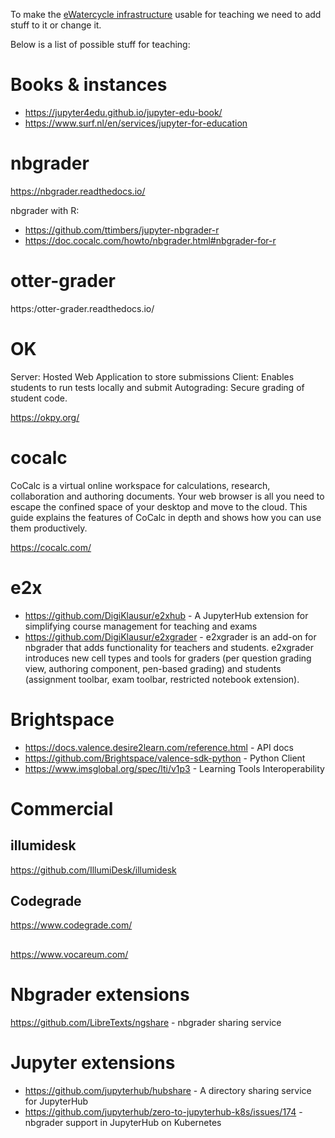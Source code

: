 To make the [eWatercycle infrastructure](https://github.com/eWaterCycle/infra) usable for teaching we need to add stuff to it or change it.

Below is a list of possible stuff for teaching:

# Books & instances

* https://jupyter4edu.github.io/jupyter-edu-book/
* https://www.surf.nl/en/services/jupyter-for-education

# nbgrader 

https://nbgrader.readthedocs.io/

nbgrader with R:
- https://github.com/ttimbers/jupyter-nbgrader-r
- https://doc.cocalc.com/howto/nbgrader.html#nbgrader-for-r

# otter-grader

https:/otter-grader.readthedocs.io/

# OK

Server: Hosted Web Application to store submissions
Client: Enables students to run tests locally and submit
Autograding: Secure grading of student code.

https://okpy.org/

# cocalc

CoCalc is a virtual online workspace for calculations, research, collaboration and authoring documents. Your web browser is all you need to escape the confined space of your desktop and move to the cloud. This guide explains the features of CoCalc in depth and shows how you can use them productively.

https://cocalc.com/

# e2x

* https://github.com/DigiKlausur/e2xhub - A JupyterHub extension for simplifying course management for teaching and exams
* https://github.com/DigiKlausur/e2xgrader - e2xgrader is an add-on for nbgrader that adds functionality for teachers and students. e2xgrader introduces new cell types and tools for graders (per question grading view, authoring component, pen-based grading) and students (assignment toolbar, exam toolbar, restricted notebook extension).


# Brightspace

* https://docs.valence.desire2learn.com/reference.html - API docs
* https://github.com/Brightspace/valence-sdk-python - Python Client
* https://www.imsglobal.org/spec/lti/v1p3 - Learning Tools Interoperability

# Commercial

## illumidesk

https://github.com/IllumiDesk/illumidesk

## Codegrade

https://www.codegrade.com/

## 

https://www.vocareum.com/

# Nbgrader extensions

https://github.com/LibreTexts/ngshare - nbgrader sharing service

# Jupyter extensions

* https://github.com/jupyterhub/hubshare - A directory sharing service for JupyterHub
* https://github.com/jupyterhub/zero-to-jupyterhub-k8s/issues/174 - nbgrader support in JupyterHub on Kubernetes

